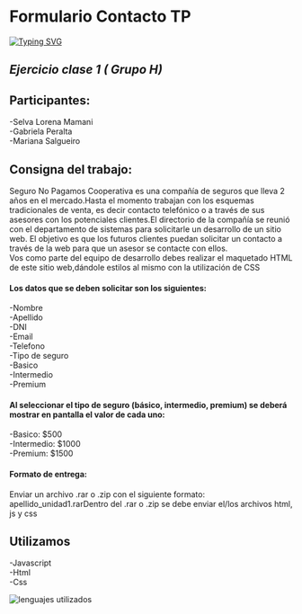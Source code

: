 # Formulario Contacto TP  
[![Typing SVG](https://readme-typing-svg.demolab.com?font=Fira+Code&pause=1000&color=0076FD&background=E9FF2300&center=falso&vCenter=falso&repeat=cierto&random=falso&width=435&lines=Trabajo+Practico+Mariana+Salgueiro;Curso+DESARROLLADOR+WEB+CON+REACT+JS)](https://git.io/typing-svg)



## *Ejercicio clase 1 ( Grupo H)*  
## Participantes:  

-Selva Lorena Mamani  
-Gabriela Peralta  
-Mariana Salgueiro


## Consigna del trabajo:  

 Seguro No Pagamos Cooperativa es una compañía de seguros que lleva 2 años en el mercado.Hasta el momento trabajan con los esquemas tradicionales de venta, es decir contacto
telefónico o a través de sus asesores con los potenciales clientes.El directorio de la compañía se reunió con el departamento de sistemas para solicitarle un desarrollo de un sitio web. El objetivo es que los futuros clientes puedan solicitar un contacto
a través de la web para que un asesor se contacte con ellos.  
 Vos como parte del equipo de desarrollo debes realizar el maquetado HTML de este sitio web,dándole estilos al mismo con la utilización de CSS  

#### Los datos que se deben solicitar son los siguientes:  

-Nombre  
-Apellido  
-DNI  
-Email  
-Telefono  
-Tipo de seguro  
-Basico  
-Intermedio  
-Premium

#### Al seleccionar el tipo de seguro (básico, intermedio, premium) se deberá mostrar en pantalla el valor de cada uno:  

-Basico: $500  
-Intermedio: $1000  
-Premium: $1500  

#### Formato de entrega:  

Enviar un archivo .rar o .zip con el siguiente formato: apellido_unidad1.rarDentro del .rar o .zip se debe enviar el/los archivos html, js y css  

## Utilizamos  
-Javascript  
-Html  
-Css

![lenguajes utilizados](https://imgs.search.brave.com/Xo2kes1eZSI4UI0BPeX-jU1-ctyVU1jlRq6M1oGUS98/rs:fit:860:0:0/g:ce/aHR0cDovL3d3dy5j/dXJzb3NnaXMuY29t/L3dwLWNvbnRlbnQv/dXBsb2Fkcy8yMDE3/LzA2L2xlbmd1YWpl/c18xLnBuZw)
